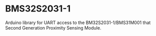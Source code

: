 # BMS32S2031-1
Arduino library for UART access to the BM32S2031-1/BMS31M001 that Second Generation Proximity Sensing Module.
